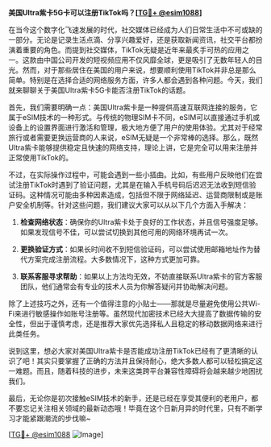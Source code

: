 **美国Ultra紫卡5G卡可以注册TikTok吗？[[TG💪+ @esim1088](https://t.me/s/esim1088)]**

在当今这个数字化飞速发展的时代，社交媒体已经成为人们日常生活中不可或缺的一部分。无论是记录生活点滴、分享兴趣爱好，还是获取新闻资讯，社交平台都扮演着重要的角色。而提到社交媒体，TikTok无疑是近年来最炙手可热的应用之一。这款由中国公司开发的短视频应用不仅风靡全球，更是吸引了无数年轻人的目光。然而，对于那些居住在美国的用户来说，想要顺利使用TikTok并非总是那么简单。特别是在选择合适的网络服务方面，许多人都会遇到各种问题。今天，我们就来聊聊关于美国Ultra紫卡5G卡能否注册TikTok的话题。

首先，我们需要明确一点：美国Ultra紫卡是一种提供高速互联网连接的服务，它属于eSIM技术的一种形式。与传统的物理SIM卡不同，eSIM可以直接通过手机或设备上的设置界面进行激活和管理，极大地方便了用户的使用体验。尤其对于经常旅行或者需要更换运营商的人来说，eSIM无疑是一个非常棒的选择。那么，既然Ultra紫卡能够提供稳定且快速的网络支持，理论上讲，它是完全可以用来注册并正常使用TikTok的。

不过，在实际操作过程中，可能会遇到一些小插曲。比如，有些用户反映他们在尝试注册TikTok时遇到了验证问题，尤其是在输入手机号码后迟迟无法收到短信验证码。这种情况可能由多种因素造成，包括但不限于网络延迟、运营商限制或是账户安全机制等。针对这些问题，我们建议大家可以从以下几个方面入手解决：

1. **检查网络状态**：确保你的Ultra紫卡处于良好的工作状态，并且信号强度足够。如果发现信号不佳，可以尝试切换到其他可用的网络环境再试一次。
   
2. **更换验证方式**：如果长时间收不到短信验证码，可以尝试使用邮箱地址作为替代方案完成注册流程。大多数情况下，这种方式更加可靠。

3. **联系客服寻求帮助**：如果以上方法均无效，不妨直接联系Ultra紫卡的官方客服团队，他们通常会有专业的技术人员为你解答疑问并协助解决问题。

除了上述技巧之外，还有一个值得注意的小贴士——那就是尽量避免使用公共Wi-Fi来进行敏感操作如账号注册等。虽然现代加密技术已经大大提高了数据传输的安全性，但出于谨慎考虑，还是推荐大家优先选择私人且稳定的移动数据网络来进行此类任务。

说到这里，想必大家对美国Ultra紫卡是否能成功注册TikTok已经有了更清晰的认识了吧！其实只要掌握了正确的方法并且保持耐心，绝大多数人都可以轻松搞定这一难题。而且，随着科技的进步，未来这类跨平台兼容性障碍将会越来越少地困扰我们。

最后，无论你是初次接触eSIM技术的新手，还是已经在享受其便利的老用户，都不要忘记关注相关领域的最新动态哦！毕竟在这个日新月异的时代里，只有不断学习才能紧跟潮流的步伐嘛~

[[TG💪+ @esim1088](https://t.me/s/esim1088) ![Image](https://i.postimg.cc/4NQfJmqS/Snipaste-2025-05-13-00-14-12.png)]